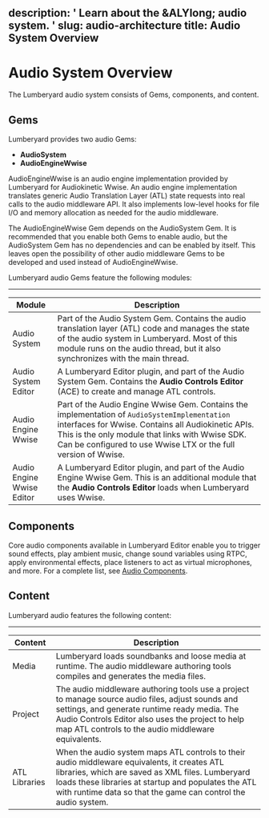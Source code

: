 description: ' Learn about the &ALYlong; audio system. '
slug: audio-architecture
title: Audio System Overview
---
# Audio System Overview<a name="audio-architecture"></a>

The Lumberyard audio system consists of Gems, components, and content\.

## Gems<a name="audio-architecture-gems"></a>

Lumberyard provides two audio Gems:
+ **AudioSystem**
+ **AudioEngineWwise**

AudioEngineWwise is an audio engine implementation provided by Lumberyard for Audiokinetic Wwise\. An audio engine implementation translates generic Audio Translation Layer \(ATL\) state requests into real calls to the audio middleware API\. It also implements low\-level hooks for file I/O and memory allocation as needed for the audio middleware\.

The AudioEngineWwise Gem depends on the AudioSystem Gem\. It is recommended that you enable both Gems to enable audio, but the AudioSystem Gem has no dependencies and can be enabled by itself\. This leaves open the possibility of other audio middleware Gems to be developed and used instead of AudioEngineWwise\.

Lumberyard audio Gems feature the following modules:


****  

| Module | Description | 
| --- | --- | 
| Audio System |  Part of the Audio System Gem\. Contains the audio translation layer \(ATL\) code and manages the state of the audio system in Lumberyard\. Most of this module runs on the audio thread, but it also synchronizes with the main thread\.  | 
| Audio System Editor |  A Lumberyard Editor plugin, and part of the Audio System Gem\. Contains the **Audio Controls Editor** \(ACE\) to create and manage ATL controls\.  | 
| Audio Engine Wwise |  Part of the Audio Engine Wwise Gem\. Contains the implementation of `AudioSystemImplementation` interfaces for Wwise\. Contains all Audiokinetic APIs\. This is the only module that links with Wwise SDK\. Can be configured to use Wwise LTX or the full version of Wwise\.  | 
| Audio Engine Wwise Editor |  A Lumberyard Editor plugin, and part of the Audio Engine Wwise Gem\. This is an additional module that the **Audio Controls Editor** loads when Lumberyard uses Wwise\.  | 

## Components<a name="audio-architecture-components"></a>

Core audio components available in Lumberyard Editor enable you to trigger sound effects, play ambient music, change sound variables using RTPC, apply environmental effects, place listeners to act as virtual microphones, and more\. For a complete list, see [Audio Components](audio-components.md)\.

## Content<a name="audio-architecture-content"></a>

Lumberyard audio features the following content:


****  

| Content | Description | 
| --- | --- | 
| Media |  Lumberyard loads soundbanks and loose media at runtime\. The audio middleware authoring tools compiles and generates the media files\.  | 
| Project | The audio middleware authoring tools use a project to manage source audio files, adjust sounds and settings, and generate runtime ready media\. The Audio Controls Editor also uses the project to help map ATL controls to the audio middleware equivalents\. | 
| ATL Libraries |  When the audio system maps ATL controls to their audio middleware equivalents, it creates ATL libraries, which are saved as XML files\. Lumberyard loads these libraries at startup and populates the ATL with runtime data so that the game can control the audio system\.  | 